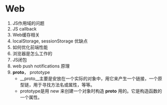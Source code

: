 # Web
1. JS作用域的问题
2. JS callback
3. Web缓存相关
4. localStorage, sessionStorage 优缺点
5. 如何优化前端性能
6. 浏览器是怎么工作的
7. JS闭包
8. web push notifications 原理
9. __proto__， prototype
    - __proto__主要是安放在一个实际的对象中，用它来产生一个链接，一个原型链，用于寻找方法名或属性，等等。
    - prototype是用 new 来创建一个对象时构造 __proto__ 用的。它是构造函数的一个属性。
